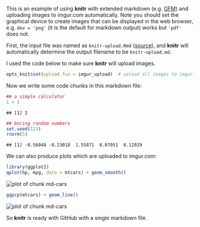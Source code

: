 
This is an example of using **knitr** with extended markdown (e.g.
[GFM](http://github.github.com/github-flavored-markdown/)) and uploading images
to imgur.com automatically. Note you should set the graphical device to create
images that can be displayed in the web browser, e.g. `dev = 'png'` (it is the
default for markdown output) works but `'pdf'` does not.

First, the input file was named as `knitr-upload.Rmd`
([source](https://github.com/yihui/knitr/blob/master/inst/examples/knitr-upload.Rmd)),
and **knitr** will automatically determine the output filename to be
`knitr-upload.md`. 

I used the code below to make sure **knitr** will upload images.



```r
opts_knit$set(upload.fun = imgur_upload)  # upload all images to imgur.com
```




Now we write some code chunks in this markdown file:



```r
## a simple calculator
1 + 1
```



```
## [1] 2
```



```r
## boring random numbers
set.seed(123)
rnorm(5)
```



```
## [1] -0.56048 -0.23018  1.55871  0.07051  0.12929
```




We can also produce plots which are uploaded to imgur.com:



```r
library(ggplot2)
qplot(hp, mpg, data = mtcars) + geom_smooth()
```

![plot of chunk md-cars](http://i.imgur.com/mBRVS.png) 

```r
ggpcp(mtcars) + geom_line()
```

![plot of chunk md-cars](http://i.imgur.com/mSEgC.png) 


So **knitr** is ready with GitHub with a single markdown file.

